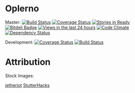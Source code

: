 Oplerno
=======
Master: 
[![Build Status](https://travis-ci.org/webhat/oplerno.png?branch=master)](https://travis-ci.org/webhat/oplerno)
[![Coverage Status](https://coveralls.io/repos/webhat/oplerno/badge.png)](https://coveralls.io/r/webhat/oplerno)
[![Stories in Ready](https://badge.waffle.io/webhat/oplerno.png?label=ready)](https://waffle.io/webhat/oplerno)
[![Bitdeli Badge](https://d2weczhvl823v0.cloudfront.net/webhat/oplerno/trend.png)](https://bitdeli.com/free "Bitdeli Badge")
[![Views in the last 24 hours](https://sourcegraph.com/api/repos/github.com/webhat/oplerno/counters/views-24h.png)](https://sourcegraph.com/github.com/webhat/oplerno)
[![Code Climate](https://codeclimate.com/github/webhat/oplerno.png)](https://codeclimate.com/github/webhat/oplerno)
[![Dependency Status](https://gemnasium.com/webhat/oplerno.png)](https://gemnasium.com/webhat/oplerno)


Development: 
[![Coverage Status](https://coveralls.io/repos/webhat/oplerno/badge.png?branch=develop)](https://coveralls.io/r/webhat/oplerno?branch=develop)
[![Build Status](https://travis-ci.org/webhat/oplerno.png?branch=develop)](https://travis-ci.org/webhat/oplerno)


Attribution
============

Stock Images:

[jetheriot](http://www.flickr.com/photos/jetheriot/7940996488)
[StutterHacks](http://www.flickr.com/photos/shutterhacks/4474421855)
